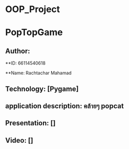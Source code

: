 # OOP_Project

# PopTopGame

## Author:

 **ID: 66114540618

 **Name: Rachtachar Mahamad

## Technology: [Pygame]

## application description: คล้ายๆ popcat

## Presentation: []

## Video: []




